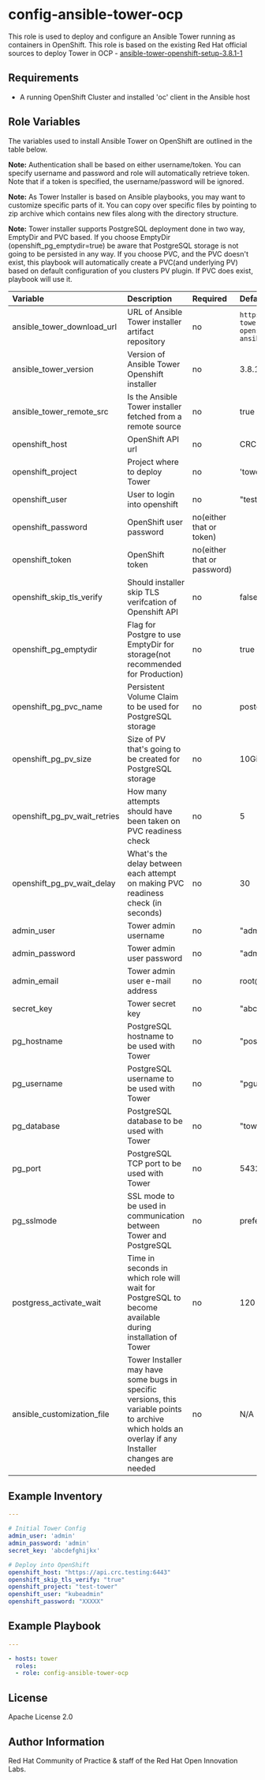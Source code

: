 config-ansible-tower-ocp
========================

This role is used to deploy and configure an Ansible Tower running as containers in OpenShift. This role is based on the existing Red Hat official sources to deploy Tower in OCP - [ansible-tower-openshift-setup-3.8.1-1](https://releases.ansible.com/ansible-tower/setup_openshift/ansible-tower-openshift-setup-3.8.1-1.tar.gz)

## Requirements

  - A running OpenShift Cluster and installed 'oc' client in the Ansible host


## Role Variables

The variables used to install Ansible Tower on OpenShift are outlined in the table below. 

**Note:** Authentication shall be based on either username/token. You can specify username and password and role will automatically retrieve token. Note that if a token is specified, the username/password will be ignored.

**Note:** As Tower Installer is based on Ansible playbooks, you may want to customize specific parts of it. You can copy over specific files by pointing to zip archive which contains new files along with the directory structure.

**Note:** Tower installer supports PostgreSQL deployment done in two way, EmptyDir and PVC based. If you choose EmptyDir (openshift_pg_emptydir=true) be aware that PostgreSQL storage is not going to be persisted in any way. If you choose PVC, and the PVC doesn't exist, this playbook will automatically create a PVC(and underlying PV) based on default configuration of you clusters PV plugin. If PVC does exist, playbook will use it.


| Variable | Description | Required | Defaults |
|:---------|:------------|:---------|:---------|
|ansible_tower_download_url|URL of Ansible Tower installer artifact repository|no|`https://releases.ansible.com/ansible-tower/setup_openshift/ansible-tower-openshift-setup-{{ ansible_tower_version }}.tar.gz`|
|ansible_tower_version|Version of Ansible Tower Openshift installer|no|3.8.1-1|
|ansible_tower_remote_src|Is the Ansible Tower installer fetched from a remote source|no|true|
|openshift_host|OpenShift API url|no|CRC on local host|
|openshift_project|Project where to deploy Tower|no|'tower'|
|openshift_user|User to login into openshift|no|"test"|
|openshift_password|OpenShift user password|no(either that or token)||
|openshift_token|OpenShift token|no(either that or password)||
|openshift_skip_tls_verify| Should installer skip TLS verifcation of Openshift API|no|false|
|openshift_pg_emptydir|Flag for Postgre to use EmptyDir for storage(not recommended for Production)|no|true|
|openshift_pg_pvc_name|Persistent Volume Claim to be used for PostgreSQL storage|no|postgresql|
|openshift_pg_pv_size|Size of PV that's going to be created for PostgreSQL storage|no|10Gi|
|openshift_pg_pv_wait_retries| How many attempts should have been taken on PVC readiness check|no|5|
|openshift_pg_pv_wait_delay| What's the delay between each attempt on making PVC readiness check (in seconds)|no|30|
|admin_user|Tower admin username|no|"admin"|
|admin_password|Tower admin user password|no|"admin"|
|admin_email|Tower admin user e-mail address|no|root@localhost|
|secret_key|Tower secret key|no|"abcdefghijkx"|
|pg_hostname|PostgreSQL hostname to be used with Tower|no|"postgre"|
|pg_username|PostgreSQL username to be used with Tower|no|"pgu"|
|pg_database|PostgreSQL database to be used with Tower|no|"tower"|
|pg_port|PostgreSQL TCP port to be used with Tower|no|5432|
|pg_sslmode|SSL mode to be used in communication between Tower and PostgreSQL|no|prefer|
|postgress_activate_wait|Time in seconds in which role will wait for PostgreSQL to become available during installation of Tower|no|120|
|ansible_customization_file|Tower Installer may have some bugs in specific versions, this variable points to archive which holds an overlay if any Installer changes are needed|no|N/A|

## Example Inventory

```yaml
---

# Initial Tower Config
admin_user: 'admin'
admin_password: 'admin'
secret_key: 'abcdefghijkx'

# Deploy into OpenShift
openshift_host: "https://api.crc.testing:6443"
openshift_skip_tls_verify: "true"
openshift_project: "test-tower"
openshift_user: "kubeadmin"
openshift_password: "XXXXX"

```

## Example Playbook

```yaml
---

- hosts: tower
  roles:
  - role: config-ansible-tower-ocp
```


License
-------

Apache License 2.0


Author Information
------------------

Red Hat Community of Practice & staff of the Red Hat Open Innovation Labs.
